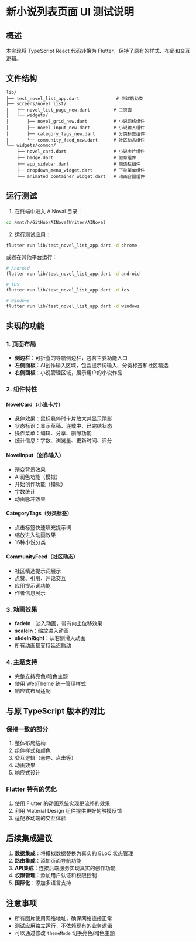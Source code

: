 # 新小说列表页面 UI 测试说明

## 概述

本实现将 TypeScript React 代码转换为 Flutter，保持了原有的样式、布局和交互逻辑。

## 文件结构

```
lib/
├── test_novel_list_app.dart              # 测试启动类
├── screens/novel_list/
│   ├── novel_list_page_new.dart         # 主页面
│   └── widgets/
│       ├── novel_grid_new.dart          # 小说网格组件
│       ├── novel_input_new.dart         # 小说输入组件
│       ├── category_tags_new.dart       # 分类标签组件
│       └── community_feed_new.dart      # 社区动态组件
└── widgets/common/
    ├── novel_card.dart                  # 小说卡片组件
    ├── badge.dart                       # 徽章组件
    ├── app_sidebar.dart                 # 侧边栏组件
    ├── dropdown_menu_widget.dart        # 下拉菜单组件
    └── animated_container_widget.dart   # 动画容器组件
```

## 运行测试

1. 在终端中进入 AINoval 目录：
```bash
cd /mnt/h/GitHub/AINovalWriter/AINoval
```

2. 运行测试应用：
```bash
flutter run lib/test_novel_list_app.dart -d chrome
```

或者在其他平台运行：
```bash
# Android
flutter run lib/test_novel_list_app.dart -d android

# iOS
flutter run lib/test_novel_list_app.dart -d ios

# Windows
flutter run lib/test_novel_list_app.dart -d windows
```

## 实现的功能

### 1. 页面布局
- **侧边栏**：可折叠的导航侧边栏，包含主要功能入口
- **左侧面板**：AI创作输入区域，包含提示词输入、分类标签和社区精选
- **右侧面板**：小说管理区域，展示用户的小说作品

### 2. 组件特性

#### NovelCard（小说卡片）
- 悬停效果：鼠标悬停时卡片放大并显示阴影
- 状态标识：显示草稿、连载中、已完结状态
- 操作菜单：编辑、分享、删除功能
- 统计信息：字数、浏览量、更新时间、评分

#### NovelInput（创作输入）
- 渐变背景效果
- AI润色功能（模拟）
- 开始创作功能（模拟）
- 字数统计
- 动画脉冲效果

#### CategoryTags（分类标签）
- 点击标签快速填充提示词
- 缩放进入动画效果
- 16种小说分类

#### CommunityFeed（社区动态）
- 社区精选提示词展示
- 点赞、引用、评论交互
- 应用提示词功能
- 作者信息展示

### 3. 动画效果
- **fadeIn**：淡入动画，带有向上位移效果
- **scaleIn**：缩放进入动画
- **slideInRight**：从右侧滑入动画
- 所有动画都支持延迟启动

### 4. 主题支持
- 完整支持亮色/暗色主题
- 使用 WebTheme 统一管理样式
- 响应式布局适配

## 与原 TypeScript 版本的对比

### 保持一致的部分
1. 整体布局结构
2. 组件样式和颜色
3. 交互逻辑（悬停、点击等）
4. 动画效果
5. 响应式设计

### Flutter 特有的优化
1. 使用 Flutter 的动画系统实现更流畅的效果
2. 利用 Material Design 组件提供更好的触摸反馈
3. 适配移动端的交互体验

## 后续集成建议

1. **数据集成**：将模拟数据替换为真实的 BLoC 状态管理
2. **路由集成**：添加页面导航功能
3. **API集成**：连接后端服务实现真实的创作功能
4. **权限管理**：添加用户认证和权限控制
5. **国际化**：添加多语言支持

## 注意事项

- 所有图片使用网络地址，确保网络连接正常
- 测试应用独立运行，不依赖现有的业务逻辑
- 可以通过修改 `themeMode` 切换亮色/暗色主题